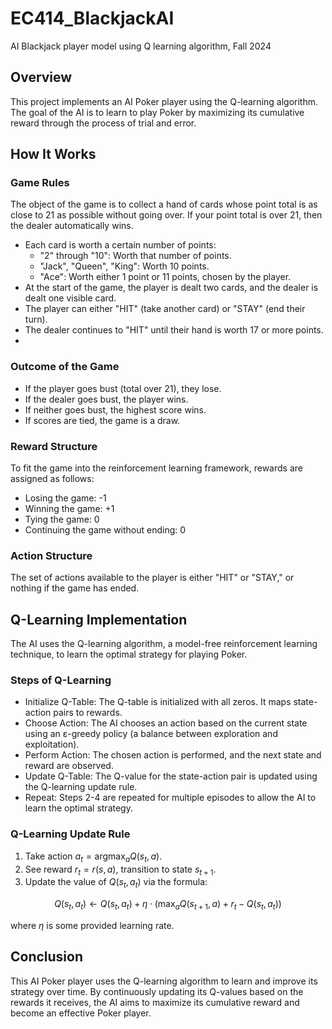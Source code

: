 # EC414_BlackjackAI

AI Blackjack player model using Q learning algorithm, Fall 2024

## Overview

This project implements an AI Poker player using the Q-learning algorithm. The goal of the AI is to learn to play Poker by maximizing its cumulative reward through the process of trial and error.

## How It Works

### Game Rules

The object of the game is to collect a hand of cards whose point total is as close to 21 as possible without going over. If your point total is over 21, then the dealer automatically wins.

 - Each card is worth a certain number of points:
    - "2" through "10": Worth that number of points.
    - "Jack", "Queen", "King": Worth 10 points.
    - "Ace": Worth either 1 point or 11 points, chosen by the player.
 - At the start of the game, the player is dealt two cards, and the dealer is dealt one visible card.
 - The player can either "HIT" (take another card) or "STAY" (end their turn).
 - The dealer continues to "HIT" until their hand is worth 17 or more points.
 - 
### Outcome of the Game

 - If the player goes bust (total over 21), they lose.
 - If the dealer goes bust, the player wins.
 - If neither goes bust, the highest score wins.
 - If scores are tied, the game is a draw.

### Reward Structure

To fit the game into the reinforcement learning framework, rewards are assigned as follows:

 - Losing the game: -1
 - Winning the game: +1
 - Tying the game: 0
 - Continuing the game without ending: 0

### Action Structure

The set of actions available to the player is either "HIT" or "STAY," or nothing if the game has ended.

## Q-Learning Implementation

The AI uses the Q-learning algorithm, a model-free reinforcement learning technique, to learn the optimal strategy for playing Poker.

### Steps of Q-Learning

 - Initialize Q-Table: The Q-table is initialized with all zeros. It maps state-action pairs to rewards.
 - Choose Action: The AI chooses an action based on the current state using an ε-greedy policy (a balance between exploration and exploitation).
 - Perform Action: The chosen action is performed, and the next state and reward are observed.
 - Update Q-Table: The Q-value for the state-action pair is updated using the Q-learning update rule.
 - Repeat: Steps 2-4 are repeated for multiple episodes to allow the AI to learn the optimal strategy.

### Q-Learning Update Rule

1. Take action $a_t=\text{argmax}_{a} Q(s_t,a)$.
2. See reward $r_t=r(s,a)$, transition to state $s_{t+1}$.
3. Update the value of $Q(s_t,a_t)$ via the formula:
   
$$
Q(s_t, a_t)\leftarrow Q(s_t, a_t) + \eta \cdot (\max_a Q(s_{t+1}, a) + r_t - Q(s_t, a_t))
$$

where $\eta$ is some provided learning rate.

## Conclusion

This AI Poker player uses the Q-learning algorithm to learn and improve its strategy over time. By continuously updating its Q-values based on the rewards it receives, the AI aims to maximize its cumulative reward and become an effective Poker player.
